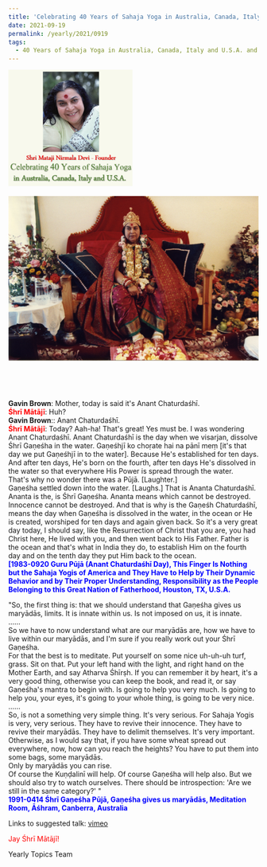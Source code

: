 ```yaml
---
title: 'Celebrating 40 Years of Sahaja Yoga in Australia, Canada, Italy and U.S.A. and its Culture, Post 35 on Anant Chaturdaśhī'
date: 2021-09-19
permalink: /yearly/2021/0919
tags:
  - 40 Years of Sahaja Yoga in Australia, Canada, Italy and U.S.A. and its Culture
---
```


<div style="text-align: left"><img src="/images/Celebrating40YearsSahajaYoga.png" width="250" /></div><br>

<div style="text-align: center"><img src="/images/image773.png" /></div>

<br>
<p style="color:DeepPink; text-align:center">
<font size="+2"><b></b><br></font>
</p>

<p>
<b>Gavin Brown</b>: Mother, today is said it's Anant Chaturdaśhī.<br>
<font color="red"><b>Śhrī Mātājī</b></font>: Huh?<br>
<b>Gavin Brown</b>:: Anant Chaturdaśhī.<br>
<font color="red"><b>Śhrī Mātājī</b></font>: Today? Aah-ha! That's great! Yes must be. I was wondering Anant Chaturdaśhī. Anant Chaturdaśhī is the day when we visarjan, dissolve Śhrī Gaṇeśha in the water. Gaṇeśhjī ko choṛate hai na pānī meṃ [it's that day we put Gaṇeśhjī in to the water]. Because He's established for ten days. And after ten days, He's born on the fourth, after ten days He's dissolved in the water so that everywhere His Power is spread through the water.<br> 
That's why no wonder there was a Pūjā. [Laughter.]<br>
Gaṇeśha settled down into the water. [Laughs.] That is Ananta Chaturdaśhī. Ananta is the, is Śhrī Gaṇeśha. Ananta means which cannot be destroyed. Innocence cannot be destroyed. And that is why is the Gaṇeśh Chaturdaśhī, means the day when Gaṇeśha is dissolved in the water, in the ocean or He is created, worshiped for ten days and again given back. So it's a very great day today, I should say, like the Resurrection of Christ that you are, you had Christ here, He lived with you, and then went back to His Father. Father is the ocean and that's what in India they do, to establish Him on the fourth day and on the tenth day they put Him back to the ocean. <br>
<font color="blue"><b>[1983-0920 Guru Pūjā (Anant Chaturdaśhī Day), This Finger Is Nothing but the Sahaja Yogis of America and They Have to Help by Their Dynamic Behavior and by Their Proper Understanding, Responsibility as the People Belonging to this Great Nation of Fatherhood, Houston, TX, U.S.A.</b></font><br>
</p>

<p>
"So, the first thing is: that we should understand that Gaṇeśha gives us maryādās, limits. It is innate within us. Is not imposed on us, it is innate. <br>
......<br>
So we have to now understand what are our maryādās are, how we have to live within our maryādās, and I'm sure if you really work out your Śhrī Gaṇeśha.<br>
For that the best is to meditate. Put yourself on some nice uh-uh-uh turf, grass. Sit on that. Put your left hand with the light, and right hand on the Mother Earth, and say Atharva Śhīrṣh. If you can remember it by heart, it's a very good thing, otherwise you can keep the book, and read it, or say Gaṇeśha's mantra to begin with. Is going to help you very much. Is going to help you, your eyes, it's going to your whole thing, is going to be very nice.<br>
......<br>
So, is not a something very simple thing. It's very serious. For Sahaja Yogis is very, very serious. They have to revive their innocence. They have to revive their maryādās. They have to delimit themselves. It's very important.<br>
Otherwise, as I would say that, if you have some wheat spread out everywhere, now, how can you reach the heights? You have to put them into some bags, some maryādās.<br>
Only by maryādās you can rise.<br>
Of course the Kuṇḍalinī will help. Of course Gaṇeśha will help also. But we should also try to watch ourselves. There should be introspection: 'Are we still in the same category?' "<br>
<font color="blue"><b>1991-0414 Śhrī Gaṇeśha Pūjā, Gaṇeśha gives us maryādās, Meditation Room, Āśhram, Canberra, Australia</b></font><br>
</p>

Links to suggested talk: <a href="https://vimeo.com/588223218"> vimeo</a><br>

<p style="color:red;">Jay Śhrī Mātājī!<br></p>

Yearly Topics Team